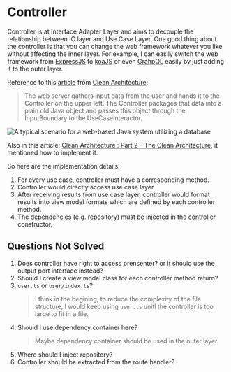 # Controller

Controller is at Interface Adapter Layer and aims to decouple the relationship between IO layer and Use Case Layer. One good thing about the controller is that you can change the web framework whatever you like without affecting the inner layer. For example, I can easily switch the web framework from [ExpressJS](https://www.npmjs.com/package/express) to [koaJS](https://www.npmjs.com/package/koa) or even [GrahpQL](https://www.npmjs.com/package/graphql) easily by just adding it to the outer layer.

Reference to this [article][ca-article] from [Clean Architecture][ca-book]:

> The web server gathers input data from the user and hands it to the Controller on the upper left.
> The Controller packages that data into a plain old Java object and passes this object through the InputBoundary to the UseCaseInteractor.

![ A typical scenario for a web-based Java system utilizing a database](http://www.informit.com/content/images/chap22_9780134494166/elementLinks/22fig02.jpg)

Also in this article: [Clean Architecture : Part 2 – The Clean Architecture][ca-article-2], it mentioned how to implement it.

So here are the implementation details:

1. For every use case, controller must have a corresponding method.
2. Controller would directly access use case layer
3. After receiving results from use case layer, controller would format results into view model formats which are defined by each controller method.
4. The dependencies (e.g. repository) must be injected in the controller constructor.

## Questions Not Solved

1. Does controller have right to access prensenter? or it should use the output port interface instead?
2. Should I create a view model class for each controller method return?
3. `user.ts` or `user/index.ts`?
   > I think in the begining, to reduce the complexity of the file structure, I would keep using `user.ts` unitl the controller is too large to fit in a file.
4. Should I use dependency container here?
   > Maybe dependency container should be used in the outer layer
5. Where should I inject repository?
6. Controller should be extracted from the route handler?

[ca-article]: http://www.informit.com/articles/article.aspx?p=2832399&seqNum=2 'Clean Architecture Article'
[ca-book]: http://www.informit.com/store/clean-architecture--craftsmans-guide-to-software-structure-9780134494166?w_ptgrevartcl=The+Clean+Architecture+Dependency+Rule_2832399 'Clean Architecture Book'
[ca-article-2]: https://crosp.net/blog/software-architecture/clean-architecture-part-2-the-clean-architecture/
